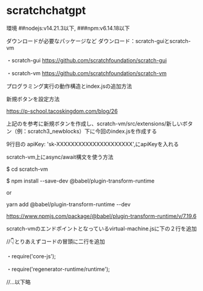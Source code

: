 # scratchchatgpt

環境
##nodejs:v14.21.3以下,
###npm:v6.14.18以下

ダウンロードが必要なパッケージなど
ダウンロード：scratch-guiとscratch-vm

・scratch-gui
https://github.com/scratchfoundation/scratch-gui

・scratch-vm
https://github.com/scratchfoundation/scratch-vm


プログラミング実行の動作構造とindex.jsの追加方法

新規ボタンを設定方法

https://p-school.tacoskingdom.com/blog/26

上記のを参考に新規ボタンを作成し、scratch-vm/src/extensions/新しいボタン（例：scratch3_newblocks）下に今回のindex.jsを作成する

9行目の  apiKey: 'sk-XXXXXXXXXXXXXXXXXXXXX',にapiKeyを入れる


scratch-vm上にasync/await構文を使う方法

$ cd scratch-vm

$ npm install --save-dev @babel/plugin-transform-runtime

or 

yarn add @babel/plugin-transform-runtime --dev

https://www.npmjs.com/package/@babel/plugin-transform-runtime/v/7.19.6

scratch-vmのエンドポイントとなっているvirtual-machine.jsに下の２行を追加

//👇とりあえずコードの冒頭に二行を追加

・require('core-js');

・require('regenerator-runtime/runtime');

//...以下略







